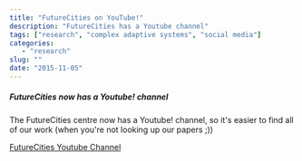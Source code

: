 ```yaml
---
title: "FutureCities on YouTube!"
description: "FutureCities has a Youtube channel"
tags: ["research", "complex adaptive systems", "social media"]
categories: 
   - "research"
slug: ""
date: "2015-11-05"
---
```


##### FutureCities now has a Youtube! channel <!--more-->

The FutureCities centre now has a Youtube! channel, so it's easier to find all
of our work (when you're not looking up our papers ;))

[FutureCities Youtube Channel](https://www.youtube.com/channel/UC9odOg7SQMug4mQGzdJJehg)
